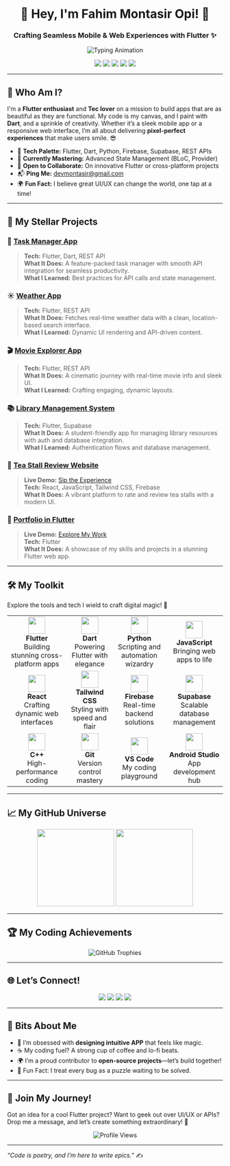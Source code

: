 <!-- Animated Header -->
<h1 align="center">👋 Hey, I'm Fahim Montasir Opi! 🚀</h1>
<h3 align="center">Crafting Seamless Mobile & Web Experiences with Flutter ✨</h3>

<!-- Dynamic Typing SVG -->
<p align="center">
  <img src="https://readme-typing-svg.herokuapp.com?font=JetBrains+Mono&size=20&pause=800&color=0AF745&center=true&vCenter=true&width=600&lines=Flutter+Wizard+%7C+UI/UX+Dreamer;Building+Apps+That+Spark+Joy;Code,+Coffee,+and+Creativity;Turning+Ideas+Into+Reality" alt="Typing Animation" />
</p>

<!-- Tech Stack Badges -->
<p align="center">
  <a href="https://flutter.dev/"><img src="https://img.shields.io/badge/Flutter-02569B?style=for-the-badge&logo=flutter&logoColor=white&color=1E90FF"/></a>
  <a href="https://dart.dev/"><img src="https://img.shields.io/badge/Dart-0175C2?style=for-the-badge&logo=dart&logoColor=white&color=00BFFF"/></a>
  <a href="https://reactjs.org/"><img src="https://img.shields.io/badge/React-61DAFB?style=for-the-badge&logo=react&logoColor=23272F"/></a>
  <a href="https://tailwindcss.com/"><img src="https://img.shields.io/badge/Tailwind_CSS-38B2AC?style=for-the-badge&logo=tailwind-css&logoColor=white"/></a>
  <a href="https://isocpp.org/"><img src="https://img.shields.io/badge/C++-00599C?style=for-the-badge&logo=c%2B%2B&logoColor=white&color=4682B4"/></a>
</p>

---

## 🌌 Who Am I?
I'm a **Flutter enthusiast** and **Tec lover** on a mission to build apps that are as beautiful as they are functional. My code is my canvas, and I paint with **Dart**, and a sprinkle of creativity. Whether it’s a sleek mobile app or a responsive web interface, I’m all about delivering **pixel-perfect experiences** that make users smile. 😎

- 🎨 **Tech Palette:** Flutter, Dart, Python, Firebase, Supabase, REST APIs  
- 🌱 **Currently Mastering:** Advanced State Management (BLoC, Provider)  
- 🤝 **Open to Collaborate:** On innovative Flutter or cross-platform projects  
- 📬 **Ping Me:** [devmontasir@gmail.com](mailto:devmontasir@gmail.com)  
- 🌍 **Fun Fact:** I believe great UI/UX can change the world, one tap at a time!  

---

## 🚀 My Stellar Projects

### 🌟 [Task Manager App](https://github.com/MontasirOpi/task-manager-app-flutter)  
> **Tech:** Flutter, Dart, REST API  
> **What It Does:** A feature-packed task manager with smooth API integration for seamless productivity.  
> **What I Learned:** Best practices for API calls and state management.  

### ☀️ [Weather App](https://github.com/MontasirOpi/weather-app-using-flutter)  
> **Tech:** Flutter, REST API  
> **What It Does:** Fetches real-time weather data with a clean, location-based search interface.  
> **What I Learned:** Dynamic UI rendering and API-driven content.  

### 🎬 [Movie Explorer App](https://github.com/MontasirOpi/tmdb_move_app)  
> **Tech:** Flutter, REST API  
> **What It Does:** A cinematic journey with real-time movie info and sleek UI.  
> **What I Learned:** Crafting engaging, dynamic layouts.  

### 📚 [Library Management System](https://github.com/MontasirOpi/library_management_system)  
> **Tech:** Flutter, Supabase  
> **What It Does:** A student-friendly app for managing library resources with auth and database integration.  
> **What I Learned:** Authentication flows and database management.  

### 🍵 [Tea Stall Review Website](https://github.com/MontasirOpi/TEA-STALL-REVIEW)  
> **Live Demo:** [Sip the Experience](https://teastallbd.netlify.app/)  
> **Tech:** React, JavaScript, Tailwind CSS, Firebase  
> **What It Does:** A vibrant platform to rate and review tea stalls with a modern UI.  

### 💼 [Portfolio in Flutter](https://github.com/MontasirOpi/portfolio_flutter)  
> **Live Demo:** [Explore My Work](https://opiwebapp.vercel.app/)  
> **Tech:** Flutter  
> **What It Does:** A showcase of my skills and projects in a stunning Flutter web app.  

---

## 🛠 My Toolkit
Explore the tools and tech I wield to craft digital magic! 🚀

<div align="center">
  <table>
    <tr>
      <td align="center">
        <img src="https://img.icons8.com/color/48/000000/flutter.png" width="40"/>
        <br><strong>Flutter</strong><br>Building stunning cross-platform apps
      </td>
      <td align="center">
        <img src="https://img.icons8.com/color/48/000000/dart.png" width="40"/>
        <br><strong>Dart</strong><br>Powering Flutter with elegance
      </td>
      <td align="center">
        <img src="https://img.icons8.com/color/48/000000/python.png" width="40"/>
        <br><strong>Python</strong><br>Scripting and automation wizardry
      </td>
      <td align="center">
        <img src="https://img.icons8.com/color/48/000000/javascript.png" width="40"/>
        <br><strong>JavaScript</strong><br>Bringing web apps to life
      </td>
    </tr>
    <tr>
      <td align="center">
        <img src="https://img.icons8.com/color/48/000000/react-native.png" width="40"/>
        <br><strong>React</strong><br>Crafting dynamic web interfaces
      </td>
      <td align="center">
        <img src="https://img.icons8.com/color/48/000000/tailwindcss.png" width="40"/>
        <br><strong>Tailwind CSS</strong><br>Styling with speed and flair
      </td>
      <td align="center">
        <img src="https://img.icons8.com/color/48/000000/firebase.png" width="40"/>
        <br><strong>Firebase</strong><br>Real-time backend solutions
      </td>
      <td align="center">
        <img src="https://img.icons8.com/color/48/000000/database.png" width="40"/>
        <br><strong>Supabase</strong><br>Scalable database management
      </td>
    </tr>
    <tr>
      <td align="center">
        <img src="https://img.icons8.com/color/48/000000/c-plus-plus-logo.png" width="40"/>
        <br><strong>C++</strong><br>High-performance coding
      </td>
      <td align="center">
        <img src="https://img.icons8.com/color/48/000000/git.png" width="40"/>
        <br><strong>Git</strong><br>Version control mastery
      </td>
      <td align="center">
        <img src="https://img.icons8.com/color/48/000000/visual-studio.png" width="40"/>
        <br><strong>VS Code</strong><br>My coding playground
      </td>
      <td align="center">
        <img src="https://img.icons8.com/color/48/000000/android-studio--v3.png" width="40"/>
        <br><strong>Android Studio</strong><br>App development hub
      </td>
    </tr>
  </table>
</div>

---

## 📈 My GitHub Universe
<p align="center">
  <img src="https://github-readme-stats.vercel.app/api?username=MontasirOpi&show_icons=true&theme=radical&hide_border=true" height="180"/>
  <img src="https://github-readme-stats.vercel.app/api/top-langs/?username=MontasirOpi&layout=compact&theme=radical&hide_border=true" height="180"/>
</p>

---

## 🏆 My Coding Achievements
<p align="center">
  <img src="https://github-profile-trophy.vercel.app/?username=MontasirOpi&theme=radical&no-frame=true&column=7" alt="GitHub Trophies" />
</p>

---

## 🌐 Let’s Connect!
<p align="center">
  <a href="https://www.linkedin.com/in/fahim-montasir-opi/"><img src="https://img.shields.io/badge/LinkedIn-0077B5?style=for-the-badge&logo=linkedin&logoColor=white&color=0A66C2"/></a>
  <a href="https://montasiropi.netlify.app/"><img src="https://img.shields.io/badge/Personal_Website-4285F4?style=for-the-badge&logo=google-chrome&logoColor=white&color=1E90FF"/></a>
  <a href="https://opiwebapp.vercel.app/"><img src="https://img.shields.io/badge/Portfolio-4285F4?style=for-the-badge&logo=google-chrome&logoColor=white&color=1E90FF"/></a>
  <a href="https://www.facebook.com/montasiropi/"><img src="https://img.shields.io/badge/Facebook-1877F2?style=for-the-badge&logo=facebook&logoColor=white&color=4267B2"/></a>
</p>

---

## 🎉 Bits About Me
- 🎨 I’m obsessed with **designing intuitive APP** that feels like magic.  
- ☕ My coding fuel? A strong cup of coffee and lo-fi beats.  
- 🌍 I’m a proud contributor to **open-source projects**—let’s build together!  
- 🧩 Fun Fact: I treat every bug as a puzzle waiting to be solved.  

---

## 📢 Join My Journey!
Got an idea for a cool Flutter project? Want to geek out over UI/UX or APIs? Drop me a message, and let’s create something extraordinary! 🚀

<p align="center">
  <img src="https://komarev.com/ghpvc/?username=MontasirOpi&style=flat-square&color=0AF745" alt="Profile Views" />
</p>

---

*“Code is poetry, and I’m here to write epics.”* ✍️
